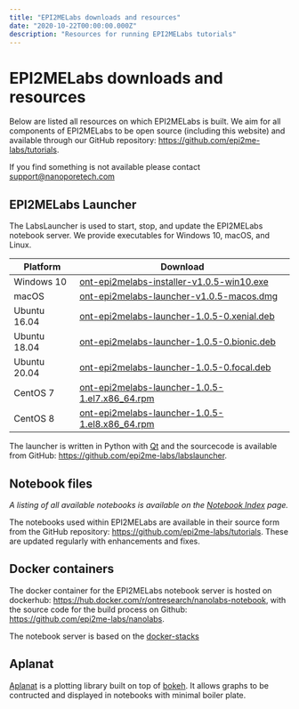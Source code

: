 ```yaml
---
title: "EPI2MELabs downloads and resources"
date: "2020-10-22T00:00:00.000Z"
description: "Resources for running EPI2MELabs tutorials"
---
```


# EPI2MELabs downloads and resources

Below are listed all resources on which EPI2MELabs is built. We aim for all
components of EPI2MELabs to be open source (including this website) and
available through our GitHub repository:
https://github.com/epi2me-labs/tutorials.

If you find something is not available please contact support@nanoporetech.com


## EPI2MELabs Launcher

The LabsLauncher is used to start, stop, and update the EPI2MELabs notebook
server. We provide executables for Windows 10, macOS, and Linux.

| Platform     | Download                                                                                                                                                              |
|--------------|-----------------------------------------------------------------------------------------------------------------------------------------------------------------------|
| Windows 10   | [ont-epi2melabs-installer-v1.0.5-win10.exe](https://github.com/epi2me-labs/labslauncher/releases/download/v1.0.5/ont-epi2melabs-installer-v1.0.5-win10.exe)           |
| macOS        | [ont-epi2melabs-launcher-v1.0.5-macos.dmg](https://github.com/epi2me-labs/labslauncher/releases/download/v1.0.5/ont-epi2melabs-launcher-v1.0.5-macos.dmg)             |
| Ubuntu 16.04 | [ont-epi2melabs-launcher-1.0.5-0.xenial.deb](https://github.com/epi2me-labs/labslauncher/releases/download/v1.0.5/ont-epi2melabs-launcher-1.0.5-0.xenial.deb)         |
| Ubuntu 18.04 | [ont-epi2melabs-launcher-1.0.5-0.bionic.deb](https://github.com/epi2me-labs/labslauncher/releases/download/v1.0.5/ont-epi2melabs-launcher-1.0.5-0.bionic.deb)         |
| Ubuntu 20.04 | [ont-epi2melabs-launcher-1.0.5-0.focal.deb](https://github.com/epi2me-labs/labslauncher/releases/download/v1.0.5/ont-epi2melabs-launcher-1.0.5-0.focal.deb)           |
| CentOS 7     | [ont-epi2melabs-launcher-1.0.5-1.el7.x86_64.rpm](https://github.com/epi2me-labs/labslauncher/releases/download/v1.0.5/ont-epi2melabs-launcher-1.0.5-1.el7.x86_64.rpm) |
| CentOS 8     | [ont-epi2melabs-launcher-1.0.5-1.el8.x86_64.rpm](https://github.com/epi2me-labs/labslauncher/releases/download/v1.0.5/ont-epi2melabs-launcher-1.0.5-1.el8.x86_64.rpm) |

The launcher is written in Python with [Qt](https://www.qt.io/) and the
sourcecode is available from GitHub:
https://github.com/epi2me-labs/labslauncher.


## Notebook files

*A listing of all available notebooks is available on the [Notebook
Index](/nbindex) page.*

The notebooks used within EPI2MELabs are available in their source form from
the GitHub repository: https://github.com/epi2me-labs/tutorials. These are
updated regularly with enhancements and fixes.

## Docker containers

The docker container for the EPI2MELabs notebook server is hosted on dockerhub:
https://hub.docker.com/r/ontresearch/nanolabs-notebook, with the source code
for the build process on Github: https://github.com/epi2me-labs/nanolabs.

The notebook server is based on the
[docker-stacks](https://github.com/jupyter)

## Aplanat

[Aplanat](https://github.com/epi2me-labs/aplanat) is a plotting library built
on top of [bokeh](https://docs.bokeh.org/en/latest/). It allows graphs to be
contructed and displayed in notebooks with minimal boiler plate.

